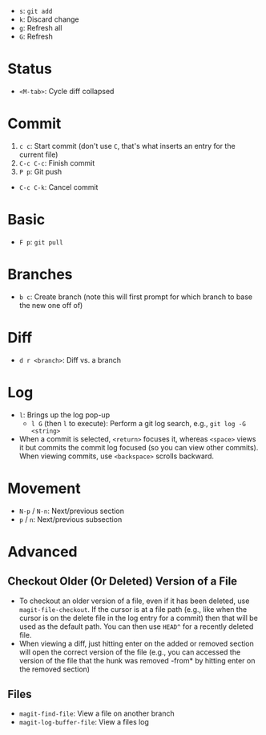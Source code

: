 - `s`: `git add`
- `k`: Discard change
- `g`: Refresh all
- `G`: Refresh

# Status

- `<M-tab>`: Cycle diff collapsed

# Commit

1. `c c`: Start commit (don't use `C`, that's what inserts an entry for the current file)
2. `C-c C-c`: Finish commit
3. `P p`: Git push

- `C-c C-k`: Cancel commit

# Basic

- `F p`: `git pull`

# Branches

- `b c`: Create branch (note this will first prompt for which branch to base the new one off of)

# Diff

- `d r <branch>`: Diff vs. a branch

# Log

- `l`: Brings up the log pop-up
    - `l G` (then `l` to execute): Perform a git log search, e.g., `git log -G <string>`
- When a commit is selected, `<return>` focuses it, whereas `<space>` views it but commits the commit log focused (so you can view other commits). When viewing commits, use `<backspace>` scrolls backward.

# Movement

- `N-p` / `N-n`: Next/previous section
- `p` / `n`: Next/previous subsection

# Advanced

## Checkout Older (Or Deleted) Version of a File

- To checkout an older version of a file, even if it has been deleted, use `magit-file-checkout`. If the cursor is at a file path (e.g., like when the cursor is on the delete file in the log entry for a commit) then that will be used as the default path. You can then use `HEAD^` for a recently deleted file.
- When viewing a diff, just hitting enter on the added or removed section will open the correct version of the file (e.g., you can accessed the version of the file that the hunk was removed -from* by hitting enter on the removed section)

## Files

- `magit-find-file`: View a file on another branch
- `magit-log-buffer-file`: View a files log
